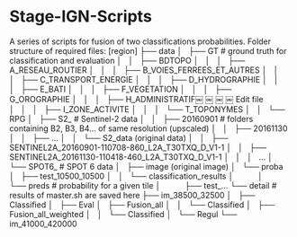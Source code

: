 # Stage-IGN-Scripts
A series of scripts for fusion of two classifications probabilities.
Folder structure of required files:
[region]
├── data
│   ├── GT # ground truth for classification and evaluation
│   │   ├── BDTOPO
│   │   │   ├── A_RESEAU_ROUTIER
│   │   │   ├── B_VOIES_FERREES_ET_AUTRES
│   │   │   ├── C_TRANSPORT_ENERGIE
│   │   │   ├── D_HYDROGRAPHIE
│   │   │   ├── E_BATI
│   │   │   ├── F_VEGETATION
│   │   │   ├── G_OROGRAPHIE
│   │   │   ├── H_ADMINISTRATIF￼ ￼ ￼
￼ Edit file  
│   │   │   ├── I_ZONE_ACTIVITE
│   │   │   └── T_TOPONYMES
│   │   └── RPG
│   ├── S2_<region> # Sentinel-2 data
│   │   ├── 20160901 # folders containing B2, B3, B4... of same resolution (upscaled)
│   │   ├── 20161130
│   │   ├── ...
│   │   └── S2_data (original data)
│   │       ├── SENTINEL2A_20160901-110708-860_L2A_T30TXQ_D_V1-1
│   │       ├── SENTINEL2A_20161130-110418-460_L2A_T30TXQ_D_V1-1
│   │       │   ...
│   └── SPOT6_<region> # SPOT 6 data
│       ├── image (original image)
│       └── proba
│           ├── test_10500_10500 
│           │   └── classification_results
│           │       └── preds # probability for a given tile
│           ├── test_...
└── detail # results of master.sh are saved here
    ├── im_38500_32500
    │   ├── Classified
    │   ├── Eval
    │   ├── Fusion_all
    │   │   └── Classified
    │   ├── Fusion_all_weighted
    │   │   └── Classified
    │   └── Regul
    └── im_41000_420000
